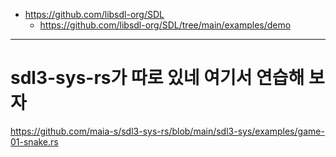 - https://github.com/libsdl-org/SDL
  - https://github.com/libsdl-org/SDL/tree/main/examples/demo

<hr />

# sdl3-sys-rs가 따로 있네 여기서 연습해 보자

https://github.com/maia-s/sdl3-sys-rs/blob/main/sdl3-sys/examples/game-01-snake.rs

